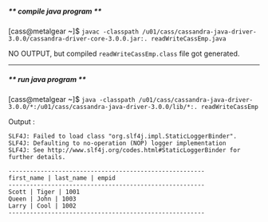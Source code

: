 ##### ** compile java program **

[cass@metalgear ~]$ `javac -classpath /u01/cass/cassandra-java-driver-3.0.0/cassandra-driver-core-3.0.0.jar:. readWriteCassEmp.java`

NO OUTPUT, but compiled `readWriteCassEmp.class` file got generated.

---

##### ** run java program **

[cass@metalgear ~]$ `java -classpath /u01/cass/cassandra-java-driver-3.0.0/*:/u01/cass/cassandra-java-driver-3.0.0/lib/*:. readWriteCassEmp`


Output :
```
SLF4J: Failed to load class "org.slf4j.impl.StaticLoggerBinder".
SLF4J: Defaulting to no-operation (NOP) logger implementation
SLF4J: See http://www.slf4j.org/codes.html#StaticLoggerBinder for further details.

-------------------------------------------------------
first_name | last_name | empid
-------------------------------------------------------
Scott | Tiger | 1001
Queen | John | 1003
Larry | Cool | 1002
-------------------------------------------------------
```
